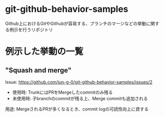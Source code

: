 # git-github-behavior-samples
Github上におけるGitやGithubが容易する、ブランチのマージなどの挙動に関する例示を行うリポジトリ

# 例示した挙動の一覧

## "Squash and merge"

Issue: https://github.com/jun-g-0/git-github-behavior-samples/issues/2
- 使用時: TrunkにはPRをMergeしたcommitのみ残る
- 未使用時: 子branchのcommitが残る上、Merge commitも追加される

用途: MergeされるPRが多くなるとき、commit logの可読性向上に資する
